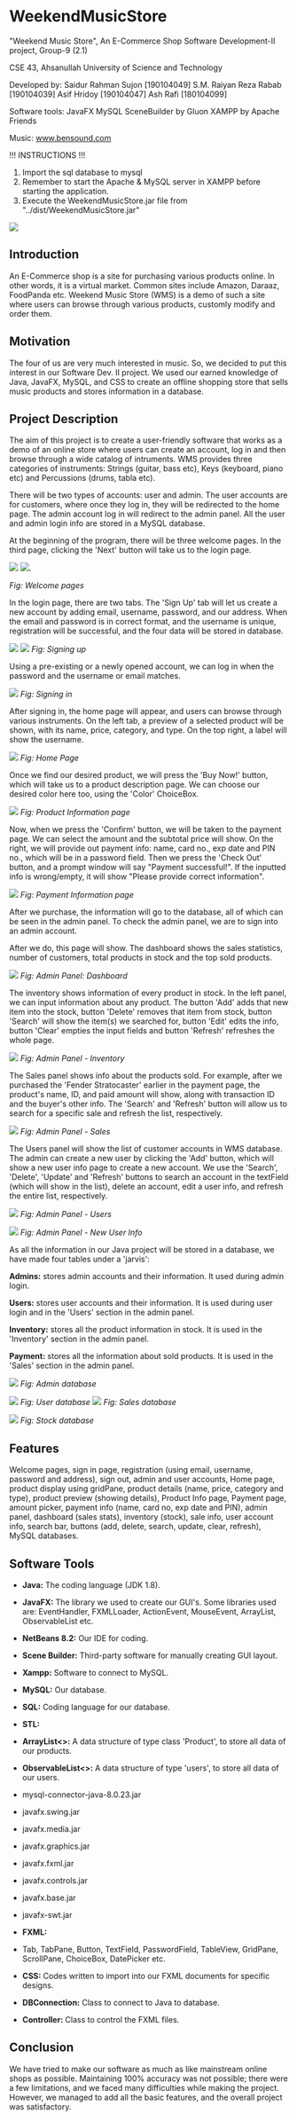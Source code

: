 # WeekendMusicStore

"Weekend Music Store", An E-Commerce Shop
Software Development-II project, Group-9 (2.1)

CSE 43, Ahsanullah University of Science and Technology

Developed by:
Saidur Rahman Sujon [190104049]
S.M. Raiyan Reza Rabab [190104039]
Asif Hridoy [190104047]
Ash Rafi [180104099]

Software tools:
JavaFX 
MySQL
SceneBuilder by Gluon
XAMPP by Apache Friends

Music: www.bensound.com

!!! INSTRUCTIONS !!!
1. Import the sql database to mysql
2. Remember to start the Apache & MySQL server in XAMPP before starting the application.
3. Execute the WeekendMusicStore.jar file from "../dist/WeekendMusicStore.jar"


![](RackMultipart20230708-1-o92odt_html_c263c4643f56509f.png)



## **Introduction**

An E-Commerce shop is a site for purchasing various products online. In other words, it is a virtual market. Common sites include Amazon, Daraaz, FoodPanda etc. Weekend Music Store (WMS) is a demo of such a site where users can browse through various products, customly modify and order them.

## **Motivation**

The four of us are very much interested in music. So, we decided to put this interest in our Software Dev. II project. We used our earned knowledge of Java, JavaFX, MySQL, and CSS to create an offline shopping store that sells music products and stores information in a database.

## **Project Description**

The aim of this project is to create a user-friendly software that works as a demo of an online store where users can create an account, log in and then browse through a wide catalog of intruments. WMS provides three categories of instruments: Strings (guitar, bass etc), Keys (keyboard, piano etc) and Percussions (drums, tabla etc).

There will be two types of accounts: user and admin. The user accounts are for customers, where once they log in, they will be redirected to the home page. The admin account log in will redirect to the admin panel. All the user and admin login info are stored in a MySQL database.

At the beginning of the program, there will be three welcome pages. In the third page, clicking the 'Next' button will take us to the login page.

![](https://github.com/SR-Sujon/University-Projects/blob/main/Weekend%20Music%20Store/WeekendMusicStore/imges/Image2.jpeg) ![](RackMultipart20230708-1-o92odt_html_98695b88d8804c42.jpg).

_Fig: Welcome pages_

In the login page, there are two tabs. The 'Sign Up' tab will let us create a new account by adding email, username, password, and our address. When the email and password is in correct format, and the username is unique, registration will be successful, and the four data will be stored in database.

![](RackMultipart20230708-1-o92odt_html_70bab5f576534435.jpg) ![](RackMultipart20230708-1-o92odt_html_533d37d3d1b303a9.jpg)
_Fig: Signing up_

Using a pre-existing or a newly opened account, we can log in when the password and the username or email matches.

![](RackMultipart20230708-1-o92odt_html_1254c05193ed5a40.jpg)
_Fig: Signing in_

After signing in, the home page will appear, and users can browse through various instruments. On the left tab, a preview of a selected product will be shown, with its name, price, category, and type. On the top right, a label will show the username.

![](RackMultipart20230708-1-o92odt_html_2f8ebef25bc211f6.jpg)
_Fig: Home Page_

Once we find our desired product, we will press the 'Buy Now!' button, which will take us to a product description page. We can choose our desired color here too, using the 'Color' ChoiceBox.

![](RackMultipart20230708-1-o92odt_html_629f777f12e360d0.jpg)
_Fig: Product Information page_

Now, when we press the 'Confirm' button, we will be taken to the payment page. We can select the amount and the subtotal price will show. On the right, we will provide out payment info: name, card no., exp date and PIN no., which will be in a password field. Then we press the 'Check Out' button, and a prompt window will say "Payment successful!". If the inputted info is wrong/empty, it will show "Please provide correct information".

![](RackMultipart20230708-1-o92odt_html_6431e9da4753c870.jpg)
_Fig: Payment Information page_

After we purchase, the information will go to the database, all of which can be seen in the admin panel. To check the admin panel, we are to sign into an admin account.

After we do, this page will show. The dashboard shows the sales statistics, number of customers, total products in stock and the top sold products.

![](RackMultipart20230708-1-o92odt_html_31ee061aa24b5edd.jpg)
_Fig: Admin Panel: Dashboard_

The inventory shows information of every product in stock. In the left panel, we can input information about any product. The button 'Add' adds that new item into the stock, button 'Delete' removes that item from stock, button 'Search' will show the item(s) we searched for, button 'Edit' edits the info, button 'Clear' empties the input fields and button 'Refresh' refreshes the whole page.

![](RackMultipart20230708-1-o92odt_html_7d7cdd736096b905.jpg)
_Fig: Admin Panel - Inventory_

The Sales panel shows info about the products sold. For example, after we purchased the 'Fender Stratocaster' earlier in the payment page, the product's name, ID, and paid amount will show, along with transaction ID and the buyer's other info. The 'Search' and 'Refresh' button will allow us to search for a specific sale and refresh the list, respectively.

![](RackMultipart20230708-1-o92odt_html_44e5321599ddf3dc.jpg)
_Fig: Admin Panel - Sales_

The Users panel will show the list of customer accounts in WMS database. The admin can create a new user by clicking the 'Add' button, which will show a new user info page to create a new account. We use the 'Search', 'Delete', 'Update' and 'Refresh' buttons to search an account in the textField (which will show in the list), delete an account, edit a user info, and refresh the entire list, respectively.

![](RackMultipart20230708-1-o92odt_html_11f41c052f4022f9.jpg)
_Fig: Admin Panel - Users_

![](RackMultipart20230708-1-o92odt_html_52b07250fa17355e.png)
_Fig: Admin Panel - New User Info_

As all the information in our Java project will be stored in a database, we have made four tables under a 'jarvis':

**Admins:** stores admin accounts and their information. It used during admin login.

**Users:** stores user accounts and their information. It is used during user login and in the 'Users' section in the admin panel.

**Inventory:** stores all the product information in stock. It is used in the 'Inventory' section in the admin panel.

**Payment:** stores all the information about sold products. It is used in the 'Sales' section in the admin panel.

![](RackMultipart20230708-1-o92odt_html_fa46bb8330b0ea59.jpg)
_Fig: Admin database_

 ![](RackMultipart20230708-1-o92odt_html_57997318d2eb229a.jpg)
_Fig: User database_
 ![](RackMultipart20230708-1-o92odt_html_8e59db593e467057.jpg)
_Fig: Sales database_

![](RackMultipart20230708-1-o92odt_html_68637cfb4f7c25c5.jpg)
_Fig: Stock database_

## **Features**

Welcome pages, sign in page, registration (using email, username, password and address), sign out, admin and user accounts, Home page, product display using gridPane, product details (name, price, category and type), product preview (showing details), Product Info page, Payment page, amount picker, payment info (name, card no, exp date and PIN), admin panel, dashboard (sales stats), inventory (stock), sale info, user account info, search bar, buttons (add, delete, search, update, clear, refresh), MySQL databases.

## **Software Tools**

- **Java:** The coding language (JDK 1.8).
- **JavaFX:** The library we used to create our GUI's. Some libraries used are: EventHandler, FXMLLoader, ActionEvent, MouseEvent, ArrayList, ObservableList etc.
- **NetBeans 8.2:** Our IDE for coding.
- **Scene Builder:** Third-party software for manually creating GUI layout.
- **Xampp:** Software to connect to MySQL.
- **MySQL:** Our database.
- **SQL:** Coding language for our database.
- **STL:**

- **ArrayList\<\>:** A data structure of type class 'Product', to store all data of our products.
- **ObservableList\<\>:** A data structure of type 'users', to store all data of our users.
- mysql-connector-java-8.0.23.jar
- javafx.swing.jar
- javafx.media.jar
- javafx.graphics.jar
- javafx.fxml.jar
- javafx.controls.jar
- javafx.base.jar
- javafx-swt.jar

- **FXML:**

- Tab, TabPane, Button, TextField, PasswordField, TableView, GridPane, ScrollPane, ChoiceBox, DatePicker etc.

- **CSS:** Codes written to import into our FXML documents for specific designs.
- **DBConnection:** Class to connect to Java to database.
- **Controller:** Class to control the FXML files.

## **Conclusion**

We have tried to make our software as much as like mainstream online shops as possible. Maintaining 100% accuracy was not possible; there were a few limitations, and we faced many difficulties while making the project. However, we managed to add all the basic features, and the overall project was satisfactory.
